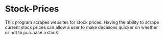 # Stock-Prices

This program scrapes websites for stock prices. Having the ability to scrape current stock prices can allow a user to make decisions quicker on whether or not to purchase a stock.

